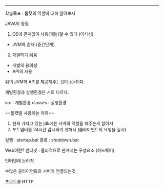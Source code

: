 <hr>

학습목표 : 톰캣의 역할에 대해 알아보자



JAVA의 장점
1. OS에 관계없이 사용(개발)할 수 있다 (이식성)
  - JVM의 존재 (중간단계)
2. 개발하기 쉬움
  - 개발의 용의성
  - API의 사용 

위의 JVM과 API를 제공해주는것이 `JDK`이다.

개발환경과 실행환경은 서로 다르다.

src : 개발환경
classes : 실행환경


==톰캣을 사용하는 이유==
1. 현재 가지고 있는 jdk에는 서버의 역할을 해주는게 없어서
2. 포트넘버를 24시간 감시하기 위해서 (클라이언트의 요청을 감시)

실행 : startup.bat
종료 : shutdown.bat


Web이란?
인터넷 : 물리적으로 만져지는 구성요소 (하드웨어)

인터넷에 논리적

수많은 클라이언트와 서버가 연결되는것

프로토콜
HTTP